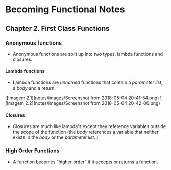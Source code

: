 # Becoming Functional Notes

## Chapter 2. First Class Functions

### Anonymous functions

- Anonymous functions are split up into two types, lambda functions and closures.

#### Lambda functions

- Lambda functions are *unnamed* functions that contain a *parameter list*, a *body* and a return.

![Imagem 2.1](notes/images/Screenshot from 2018-05-04 20-41-54.png)
![Imagem 2.2](notes/images/Screenshot from 2018-05-04 20-42-00.png)

#### Closures

- Closures are much like lambda's except they reference variables outside the scope of the function (the *body* references a variable that neither exists in the *body* or the *parameter list*. )

### High Order Functions

- A function becomes “higher order” if it accepts or returns a function.
